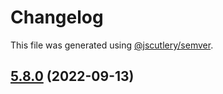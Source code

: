 # Changelog

This file was generated using [@jscutlery/semver](https://github.com/jscutlery/semver).

## [5.8.0](https://github.com/lunit-io/frontend-components/compare/@lunit/insight-viewer@5.7.0...@lunit/insight-viewer@5.8.0) (2022-09-13)
